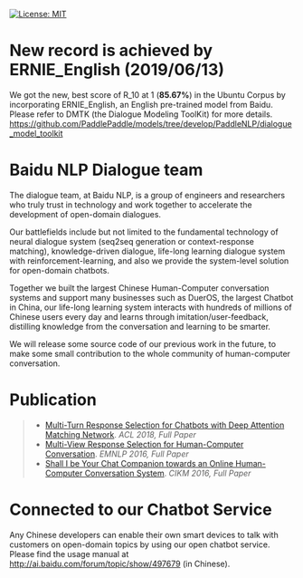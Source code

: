 [![License: MIT](https://img.shields.io/badge/License-MIT-yellow.svg)](https://opensource.org/licenses/MIT)

# New record is achieved by ERNIE_English (2019/06/13)
  We got the new, best score of R_10 at 1 (**85.67%**) in the Ubuntu Corpus by incorporating ERNIE_English, an English pre-trained model from Baidu. 
  Please refer to DMTK (the Dialogue Modeling ToolKit) for more details.
  https://github.com/PaddlePaddle/models/tree/develop/PaddleNLP/dialogue_model_toolkit


# Baidu NLP Dialogue team
  The dialogue team, at Baidu NLP, is a group of engineers and researchers who truly trust in technology and work together to accelerate the development of open-domain dialogues.
  
  Our battlefields include but not limited to the fundamental technology of neural dialogue system (seq2seq generation or context-response matching), knowledge-driven dialogue, life-long learning dialogue system with reinforcement-learning, and also we provide the system-level solution for open-domain chatbots. 
  
  Together we built the largest Chinese Human-Computer conversation systems and support many businesses such as DuerOS, the largest Chatbot in China, our life-long learning system interacts with hundreds of millions of Chinese users every day and learns through imitation/user-feedback, distilling knowledge from the conversation and learning to be smarter.
  
  We will release some source code of our previous work in the future, to make some small contribution to the whole community of human-computer conversation.
 
# Publication

> + [Multi-Turn Response Selection for Chatbots with Deep Attention Matching Network](http://aclweb.org/anthology/P18-1103). *ACL 2018, Full Paper*
> + [Multi-View Response Selection for Human-Computer Conversation](http://www.aclweb.org/anthology/D16-1036). *EMNLP 2016, Full Paper*
> + [Shall I be Your Chat Companion towards an Online Human-Computer Conversation System](http://research.baidu.com/Public/uploads/5acc2a6723f1d.pdf). *CIKM 2016, Full Paper*
 
# Connected to our Chatbot Service
  Any Chinese developers can enable their own smart devices to talk with customers on open-domain topics by using our open chatbot service. Please find the usage manual at http://ai.baidu.com/forum/topic/show/497679 (in Chinese).
 
